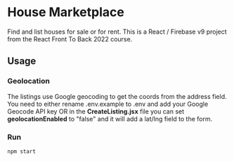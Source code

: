 # House Marketplace

Find and list houses for sale or for rent. This is a React / Firebase v9 project from the React Front To Back 2022 course.

## Usage

### Geolocation

The listings use Google geocoding to get the coords from the address field. You need to either rename .env.example to .env and add your Google Geocode API key OR in the **CreateListing.jsx** file you can set **geolocationEnabled** to "false" and it will add a lat/lng field to the form.

### Run

```bash
npm start
```